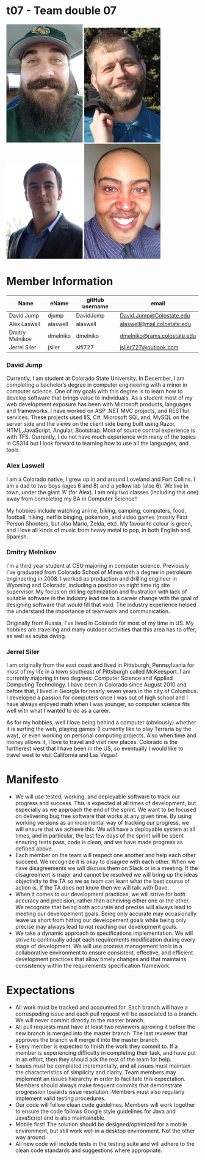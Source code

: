 # t07 - Team double 07
<img src="/client/src/components/Application/Alex.jpg" alt="drawing" width="200"/> <img src="/client/src/components/Application/David.jpg" alt="drawing" width="200"/>
<img src="/client/src/components/Application/Dmitry.jpg" alt="drawing" width="200"/> <img src="/client/src/components/Application/Jerrel.jpg" alt="drawing" width="200"/>

# Member Information

| Name | eName | gitHub username | email |
| ----------------- | ---------- | ---------- | ----------------------------------- |
| David Jump | djump | DavidJump | David.Jump@Colostate.edu |
| Alex Laswell | alaswell | alaswell | alaswell@mail.colostate.edu |
|Dmitry Melnikov   | dmelniko  | dmelniko | dmelniko@rams.colostate.edu    |
| Jerrel Siler | jsiler | sifi727 | jsiler727@outlook.com |

### David Jump

Currently, I am student at Colorado State University. In December, I am completing a bachelor’s degree in computer engineering with a minor in computer science. One of my goals with this degree is to learn how to develop software that brings value to individuals. As a student most of my web development exposure has been with Microsoft products, languages and frameworks. I have worked on ASP .NET MVC projects, and RESTful services. These projects used IIS, C#, Microsoft SQL and, MySQL on the server side and the views on the client side being built using Razor, HTML,JavaScript, Angular, Bootstrap. Most of source control experience is with TFS. Currently, I do not have much experience with many of the topics in CS314 but I look forward to learning how to use all the languages, and tools.

### Alex Laswell

I am a Colorado native, I grew up in and around Loveland and Fort Collins. I am a dad to two boys (ages 6 and 8) and a yellow lab (also 6). We live in town, under the giant ‘A’ (for Alex). I am only two classes (including this one) away from completing my BA in Computer Science!!

My hobbies include watching anime, biking, camping, computers, food, football, hiking, netflix binging, pokémon, and video games (mostly First Person Shooters, but also Mario, Zelda, etc). My favourite colour is green, and I love all kinds of music from heavy metal to pop, in both English and Spanish. 

### Dmitry Melnikov

I'm a third year student at CSU majoring in computer science. Previously I've graduated from Colorado School of Mines with a degree in petroleum engineering in 2008. I worked as production and drilling engineer in Wyoming and Colorado, including a position as night time rig site supervisor. My focus on drilling optimization and frustration with lack of suitable software in the industry lead me to a career change with the goal of designing software that would fill that void. The industry experience helped me understand the importance of teamwork and communication. 

Originally from Russia, I've lived in Colorado for most of my time in US. My hobbies are traveling and many outdoor activities that this area has to offer, as well as scuba diving.

### Jerrel Siler

I am originally from the east coast and lived in Pittsburgh, Pennsylvania for most of my life in a town southeast of Pittsburgh called McKeesport. I am currently majoring in two degrees: Computer Science and Applied Computing Technology. I have been in Colorado since August 2010 and before that, I lived in Georgia for nearly seven years in the city of Columbus. I developed a passion for computers once I was out of high school and I have always enjoyed math when I was younger, so computer science fits well with what I wanted to do as a career.

As for my hobbies, well I love being behind a computer (obviously) whether it is surfing the web, playing games (I currently like to play Terraria by the way), or even working on personal computing projects. Also when time and money allows it, I love to travel and visit new places. Colorado is the furtherest west that I have been in the US, so eventually I would like to travel west to visit California and Las Vegas!

# Manifesto

* We will use tested, working, and deployable software to track our progress and success. This is expected at all times of development, but especially as we approach the end of the sprint. We want to be focused on delivering bug free software that works at any given time. By using working versions as an incremental way of tracking our progress, we will ensure that we achieve this. We will have a deployable system at all times, and in particular, the last few days of the sprint will be spent ensuring tests pass, code is clean, and we have made progress as defined above.
* Each member on the team will respect one another and help each other succeed.  We recognize it is okay to disagree with each other. When we have disagreements we will discuss them on Slack or in a meeting. If the disagreement is major and cannot be resolved we will bring up the ideas objectivity to the TA so we as team can learn what the best course of action is. If the TA does not know then we will talk with Dave. 
* When it comes to our development practices, we will strive for both accuracy and precision, rather than acheiving either one or the other. We recognize that being both accurate and precise will always lead to meeting our developement goals. Being only accurate may occasionally leave us short from hitting our developement goals while being only precise may always lead to not reaching our development goals.
* We take a dynamic approach to specifications implementation. We will strive to continually adopt each requirements modification during every stage of development. We will use process management tools in a collaborative environment to ensure consistent, effective, and efficient development practices that allow timely changes and that maintains consistency within the requirements specification framework. 

# Expectations


* All work must be tracked and accounted for. Each branch will have a correspoding issue and each pull request will be associated to a branch. We will never commit directly to the master branch. 
* All pull requests must have at least two reviewers aproving it before the new branch is merged into the master branch. The last reviewer that approves the branch will merge it into the master branch.
* Every member is expected to finish the work they commit to. If a member is experiencing difficulty in completing their task, and have put in an effort, then they should ask the rest of the team for help.
* Issues must be completed incrementally, and all issues must maintain the characteristics of simplicity and clarity. Team members may implement an issues hierarchy in order to facilitate this expectation. Members should always make frequent commits that demonstrate progression towards issue resolution. Members must also regularly implement valid testing procedures.
* Our code will follow clean code guidelines. Members will work together to ensure the code follows Google style guidelines for Java and JavaScript and is also maintainable.
* Mobile first! The solution should be designed/optimized for a mobile environment, but still work well in a desktop environment. Not the other way around.
* All new code will include tests in the testing suite and will adhere to the clean code standards and suggestions where appropriate. 
